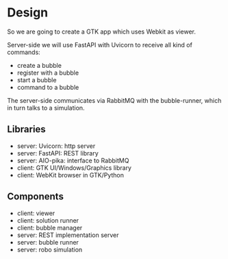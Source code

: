 # Design
So we are going to create a GTK app which uses Webkit as viewer.

Server-side we will use FastAPI with Uvicorn to receive all kind of commands:
* create a bubble
* register with a bubble
* start  a bubble
* command to a bubble

The server-side communicates via RabbitMQ with the bubble-runner, which in
turn talks to a simulation.

## Libraries
* server: Uvicorn: http server
* server: FastAPI: REST library
* server: AIO-pika: interface to RabbitMQ
* client: GTK UI/Windows/Graphics library
* client: WebKit browser in GTK/Python

## Components
* client: viewer
* client: solution runner
* client: bubble manager
* server: REST implementation server
* server: bubble runner
* server: robo simulation



